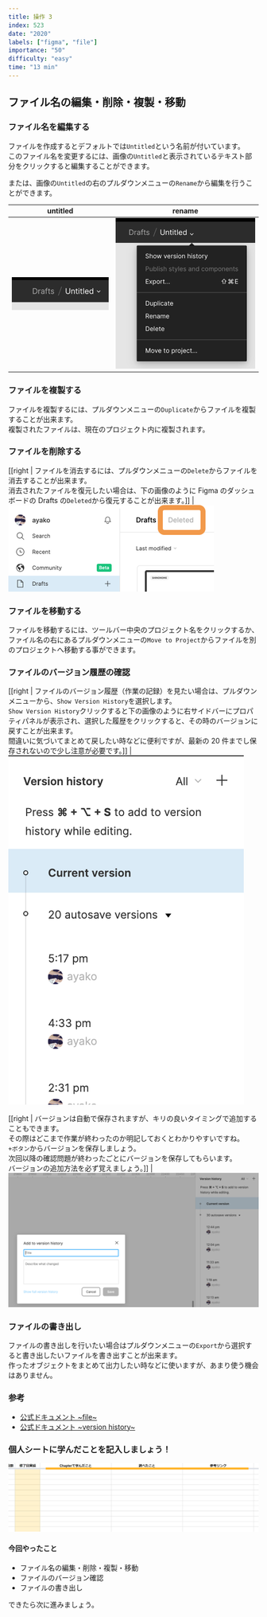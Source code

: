 ```yaml
---
title: 操作 3
index: 523
date: "2020"
labels: ["figma", "file"]
importance: "50"
difficulty: "easy"
time: "13 min"
---
```


## ファイル名の編集・削除・複製・移動

### ファイル名を編集する

ファイルを作成するとデフォルトでは`Untitled`という名前が付いています。  
このファイル名を変更するには、画像の`Untitled`と表示されているテキスト部分をクリックすると編集することができます。

または、画像の`Untitled`の右のプルダウンメニューの`Rename`から編集を行うことができます。

| untitled                        | rename                            |
| ------------------------------- | --------------------------------- |
| ![untitled](./img/untitled.png) | ![pull-down](./img/pull-down.png) |

### ファイルを複製する

ファイルを複製するには、プルダウンメニューの`Duplicate`からファイルを複製することが出来ます。  
複製されたファイルは、現在のプロジェクト内に複製されます。

### ファイルを削除する

[[right | ファイルを消去するには、プルダウンメニューの`Delete`からファイルを消去することが出来ます。<br/>消去されたファイルを復元したい場合は、下の画像のように Figma のダッシュボードの Drafts の`Deleted`から復元することが出来ます。]]
| ![deleted](./img/deleted.png)

### ファイルを移動する

ファイルを移動するには、ツールバー中央のプロジェクト名をクリックするか、ファイル名の右にあるプルダウンメニューの`Move to Project`からファイルを別のプロジェクトへ移動する事ができます。

### ファイルのバージョン履歴の確認

[[right | ファイルのバージョン履歴（作業の記録）を見たい場合は、プルダウンメニューから、`Show Version History`を選択します。<br/>`Show Version History`クリックすると下の画像のように右サイドバーにプロパティパネルが表示され、選択した履歴をクリックすると、その時のバージョンに戻すことが出来ます。<br/>間違いに気づいてまとめて戻したい時などに便利ですが、最新の 20 件までし保存されないので少し注意が必要です。]]
| ![version-history](./img/version-history.png)

[[right | バージョンは自動で保存されますが、キリの良いタイミングで追加することもできます。<br/>その際はどこまで作業が終わったのか明記しておくとわかりやすいですね。<br/>`+ボタン`からバージョンを保存しましょう。<br/>次回以降の確認問題が終わったごとにバージョンを保存してもらいます。<br/>バージョンの追加方法を必ず覚えましょう。]]
| ![add-version-history](./img/add-version-history.png)

### ファイルの書き出し

ファイルの書き出しを行いたい場合はプルダウンメニューの`Export`から選択すると書き出したいファイルを書き出すことが出来ます。  
作ったオブジェクトをまとめて出力したい時などに使いますが、あまり使う機会はありません。

### 参考

- [公式ドキュメント ~file~](https://help.figma.com/hc/en-us/articles/360038006474-Interact-with-files#Access_the_file_menu)
- [公式ドキュメント ~version history~](https://help.figma.com/hc/en-us/articles/360038006754-View-a-file-s-version-history)

### 個人シートに学んだことを記入しましょう！

![sheet](../../assets/sheet.png)

#### 今回やったこと

- ファイル名の編集・削除・複製・移動
- ファイルのバージョン確認
- ファイルの書き出し

できたら次に進みましょう。

